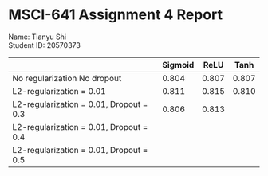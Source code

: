 # MSCI-641 Assignment 4 Report
Name: Tianyu Shi<br />
Student ID: 20570373<br />

|                                          | Sigmoid |   ReLU  |   Tanh  |
| ---------------------------------------- | ------- | ------- | ------- |
| No regularization No dropout             |  0.804  |  0.807  |  0.807  |
| L2-regularization = 0.01                 |  0.811  |  0.815  |  0.810  |
| L2-regularization = 0.01, Dropout = 0.3  |  0.806  |  0.813  |         |
| L2-regularization = 0.01, Dropout = 0.4  |         |         |         |
| L2-regularization = 0.01, Dropout = 0.5  |         |         |         |
